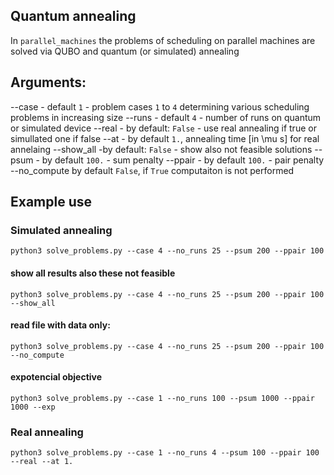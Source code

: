 

## Quantum annealing
In ```parallel_machines```  the problems of scheduling on parallel machines are solved via QUBO and quantum (or simulated) annealing

## Arguments:

--case - default ```1``` - problem cases ```1``` to ```4``` determining various scheduling problems in increasing size
--runs  - default ```4``` - number of runs on quantum or simulated device
--real - by default: ```False``` - use real annealing if true or simullated one if false
--at - by default ```1.```, annealing time [in \mu s] for real annelaing
--show_all -by default: ```False``` - show also not feasible solutions
--psum  - by default ```100.``` - sum penalty
--ppair - by default ```100.``` - pair penalty
--no_compute by default ```False```, if ```True``` computaiton is not performed


## Example use 

### Simulated annealing

```
python3 solve_problems.py --case 4 --no_runs 25 --psum 200 --ppair 100

```

#### show all results also these not feasible

```
python3 solve_problems.py --case 4 --no_runs 25 --psum 200 --ppair 100 --show_all

```

#### read file with data only:

```
python3 solve_problems.py --case 4 --no_runs 25 --psum 200 --ppair 100 --no_compute

```


#### expotencial objective

```
python3 solve_problems.py --case 1 --no_runs 100 --psum 1000 --ppair 1000 --exp

```



### Real annealing

```
python3 solve_problems.py --case 1 --no_runs 4 --psum 100 --ppair 100 --real --at 1.

```

